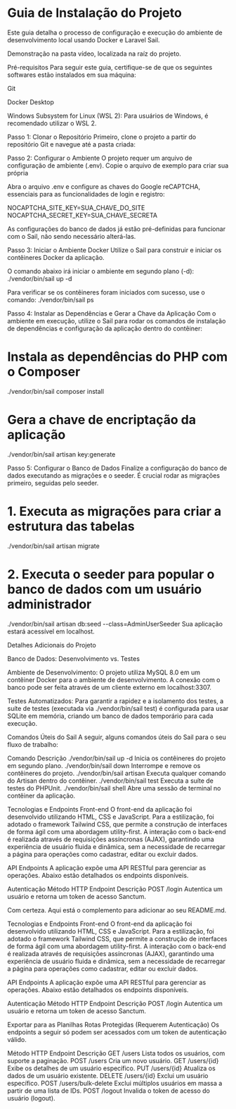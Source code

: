# Guia de Instalação do Projeto 
Este guia detalha o processo de configuração e execução do ambiente de desenvolvimento local usando Docker e Laravel Sail.

Demonstração na pasta vídeo, localizada na raíz do projeto.

Pré-requisitos
Para seguir este guia, certifique-se de que os seguintes softwares estão instalados em sua máquina:

Git

Docker Desktop

Windows Subsystem for Linux (WSL 2): Para usuários de Windows, é recomendado utilizar o WSL 2.

Passo 1: Clonar o Repositório
Primeiro, clone o projeto a partir do repositório Git e navegue até a pasta criada:

Passo 2: Configurar o Ambiente
O projeto requer um arquivo de configuração de ambiente (.env). Copie o arquivo de exemplo para criar sua própria 

Abra o arquivo .env e configure as chaves do Google reCAPTCHA, essenciais para as funcionalidades de login e registro:

NOCAPTCHA_SITE_KEY=SUA_CHAVE_DO_SITE
NOCAPTCHA_SECRET_KEY=SUA_CHAVE_SECRETA

As configurações do banco de dados já estão pré-definidas para funcionar com o Sail, não sendo necessário alterá-las.

Passo 3: Iniciar o Ambiente Docker
Utilize o Sail para construir e iniciar os contêineres Docker da aplicação. 

O comando abaixo irá iniciar o ambiente em segundo plano (-d):
./vendor/bin/sail up -d

Para verificar se os contêineres foram iniciados com sucesso, use o comando:
./vendor/bin/sail ps

Passo 4: Instalar as Dependências e Gerar a Chave da Aplicação
Com o ambiente em execução, utilize o Sail para rodar os comandos de instalação de dependências e configuração da aplicação dentro do contêiner:

# Instala as dependências do PHP com o Composer
./vendor/bin/sail composer install

# Gera a chave de encriptação da aplicação
./vendor/bin/sail artisan key:generate

Passo 5: Configurar o Banco de Dados
Finalize a configuração do banco de dados executando as migrações e o seeder. É crucial rodar as migrações primeiro, seguidas pelo seeder.

# 1. Executa as migrações para criar a estrutura das tabelas
./vendor/bin/sail artisan migrate

# 2. Executa o seeder para popular o banco de dados com um usuário administrador
./vendor/bin/sail artisan db:seed --class=AdminUserSeeder
Sua aplicação estará acessível em localhost.

Detalhes Adicionais do Projeto

Banco de Dados: Desenvolvimento vs. Testes

Ambiente de Desenvolvimento: O projeto utiliza MySQL 8.0 em um contêiner Docker para o ambiente de desenvolvimento. A conexão com o banco pode ser feita através de um cliente externo em localhost:3307.

Testes Automatizados: Para garantir a rapidez e a isolamento dos testes, a suíte de testes (executada via ./vendor/bin/sail test) é configurada para usar SQLite em memória, criando um banco de dados temporário para cada execução.

Comandos Úteis do Sail
A seguir, alguns comandos úteis do Sail para o seu fluxo de trabalho:

Comando	Descrição
./vendor/bin/sail up -d	Inicia os contêineres do projeto em segundo plano.
./vendor/bin/sail down	Interrompe e remove os contêineres do projeto.
./vendor/bin/sail artisan <comando>	Executa qualquer comando do Artisan dentro do contêiner.
./vendor/bin/sail test	Executa a suíte de testes do PHPUnit.
./vendor/bin/sail shell	Abre uma sessão de terminal no contêiner da aplicação.


Tecnologias e Endpoints
Front-end
O front-end da aplicação foi desenvolvido utilizando HTML, CSS e JavaScript. Para a estilização, foi adotado o framework Tailwind CSS, que permite a construção de interfaces de forma ágil com uma abordagem utility-first. A interação com o back-end é realizada através de requisições assíncronas (AJAX), garantindo uma experiência de usuário fluida e dinâmica, sem a necessidade de recarregar a página para operações como cadastrar, editar ou excluir dados.

API Endpoints
A aplicação expõe uma API RESTful para gerenciar as operações. Abaixo estão detalhados os endpoints disponíveis.

Autenticação
Método HTTP	Endpoint	Descrição
POST	/login	Autentica um usuário e retorna um token de acesso Sanctum.

Com certeza. Aqui está o complemento para adicionar ao seu README.md.

Tecnologias e Endpoints
Front-end
O front-end da aplicação foi desenvolvido utilizando HTML, CSS e JavaScript. Para a estilização, foi adotado o framework Tailwind CSS, que permite a construção de interfaces de forma ágil com uma abordagem utility-first. A interação com o back-end é realizada através de requisições assíncronas (AJAX), garantindo uma experiência de usuário fluida e dinâmica, sem a necessidade de recarregar a página para operações como cadastrar, editar ou excluir dados.

API Endpoints
A aplicação expõe uma API RESTful para gerenciar as operações. Abaixo estão detalhados os endpoints disponíveis.

Autenticação
Método HTTP	Endpoint	Descrição
POST	/login	Autentica um usuário e retorna um token de acesso Sanctum.

Exportar para as Planilhas
Rotas Protegidas (Requerem Autenticação)
Os endpoints a seguir só podem ser acessados com um token de autenticação válido.

Método HTTP	Endpoint	Descrição
GET	/users	Lista todos os usuários, com suporte a paginação.
POST	/users	Cria um novo usuário.
GET	/users/{id}	Exibe os detalhes de um usuário específico.
PUT	/users/{id}	Atualiza os dados de um usuário existente.
DELETE	/users/{id}	Exclui um usuário específico.
POST	/users/bulk-delete	Exclui múltiplos usuários em massa a partir de uma lista de IDs.
POST	/logout	Invalida o token de acesso do usuário (logout).
